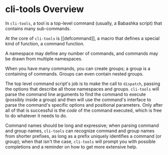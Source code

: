# cli-tools Overview

In `cli-tools`, a tool is a top-level command (usually, a Babashka script) that contains many
sub-commands.

At the core of `cli-tools` is [[defcommand]], a macro that defines a special kind of function, a
command function.

A namespace may define any number of commands, and commands may be drawn from multiple namespaces.

When you have many commands, you can create groups; a group is a containing of commands. Groups
can even contain nested groups.

The top level command script's job is to make the call to `dispatch`, passing the options that
describe all those namespaces and groups.  `cli-tools` will parse the command line arguments to find
the command to execute (possibly inside a group) and then will use the command's interface
to parse the command's specific options and positional parameters.  Only after all of that is successful
is the _code_ of the command executed, which is free to do whatever it needs to do.

Command names should be long and expressive; when parsing command and group names, `cli-tools` can recognize
command and group names from shorter prefixes, as long as a prefix uniquely identifies a command (or group);
when that isn't the case, `cli-tools` will prompt you with possible completions and a reminder on how to get more extensive help.


